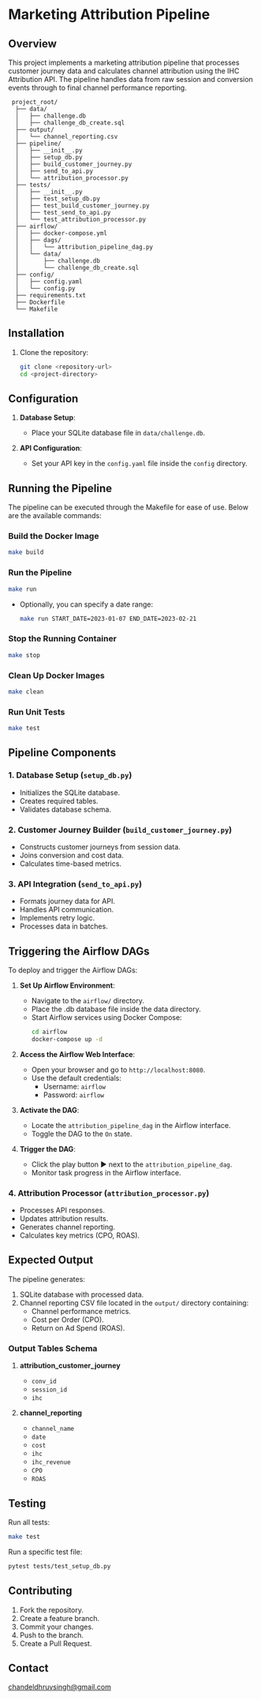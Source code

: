 # Marketing Attribution Pipeline

## Overview
This project implements a marketing attribution pipeline that processes customer journey data and calculates channel attribution using the IHC Attribution API. The pipeline handles data from raw session and conversion events through to final channel performance reporting.

     project_root/
      ├── data/
      │   ├── challenge.db
      │   ├── challenge_db_create.sql
      ├── output/
      │   └── channel_reporting.csv
      ├── pipeline/
      │   ├── __init__.py
      │   ├── setup_db.py
      │   ├── build_customer_journey.py
      │   ├── send_to_api.py
      │   └── attribution_processor.py
      ├── tests/
      │   ├── __init__.py
      │   ├── test_setup_db.py
      │   ├── test_build_customer_journey.py
      │   ├── test_send_to_api.py
      │   └── test_attribution_processor.py
      ├── airflow/
      │   ├── docker-compose.yml
      │   ├── dags/
      │   │   └── attribution_pipeline_dag.py
      │   └── data/
      │       ├── challenge.db
      │       └── challenge_db_create.sql
      ├── config/
      │   ├── config.yaml
      │   └── config.py
      ├── requirements.txt
      ├── Dockerfile
      └── Makefile

## Installation

1. Clone the repository:
   ```bash
   git clone <repository-url>
   cd <project-directory>
   ```

## Configuration

1. **Database Setup**:
   - Place your SQLite database file in `data/challenge.db`.

2. **API Configuration**:
   - Set your API key in the `config.yaml` file inside the `config` directory.

## Running the Pipeline

The pipeline can be executed through the Makefile for ease of use. Below are the available commands:

### Build the Docker Image
```bash
make build
```

### Run the Pipeline
```bash
make run
```
- Optionally, you can specify a date range:
   ```bash
   make run START_DATE=2023-01-07 END_DATE=2023-02-21
   ```

### Stop the Running Container
```bash
make stop
```

### Clean Up Docker Images
```bash
make clean
```

### Run Unit Tests
```bash
make test
```

## Pipeline Components

### 1. Database Setup (`setup_db.py`)
- Initializes the SQLite database.
- Creates required tables.
- Validates database schema.

### 2. Customer Journey Builder (`build_customer_journey.py`)
- Constructs customer journeys from session data.
- Joins conversion and cost data.
- Calculates time-based metrics.

### 3. API Integration (`send_to_api.py`)
- Formats journey data for API.
- Handles API communication.
- Implements retry logic.
- Processes data in batches.

## Triggering the Airflow DAGs

To deploy and trigger the Airflow DAGs:

1. **Set Up Airflow Environment**:
   - Navigate to the `airflow/` directory.
   - Place the .db database file inside the data directory.
   - Start Airflow services using Docker Compose:
     ```bash
     cd airflow
     docker-compose up -d
     ```

2. **Access the Airflow Web Interface**:
   - Open your browser and go to `http://localhost:8080`.
   - Use the default credentials:
     - Username: `airflow`
     - Password: `airflow`

3. **Activate the DAG**:
   - Locate the `attribution_pipeline_dag` in the Airflow interface.
   - Toggle the DAG to the `On` state.

4. **Trigger the DAG**:
   - Click the play button ▶️ next to the `attribution_pipeline_dag`.
   - Monitor task progress in the Airflow interface.

### 4. Attribution Processor (`attribution_processor.py`)
- Processes API responses.
- Updates attribution results.
- Generates channel reporting.
- Calculates key metrics (CPO, ROAS).

## Expected Output

The pipeline generates:
1. SQLite database with processed data.
2. Channel reporting CSV file located in the `output/` directory containing:
   - Channel performance metrics.
   - Cost per Order (CPO).
   - Return on Ad Spend (ROAS).

### Output Tables Schema
1. **attribution_customer_journey**
   - `conv_id`
   - `session_id`
   - `ihc`

2. **channel_reporting**
   - `channel_name`
   - `date`
   - `cost`
   - `ihc`
   - `ihc_revenue`
   - `CPO`
   - `ROAS`

## Testing

Run all tests:
```bash
make test
```


Run a specific test file:
```bash
pytest tests/test_setup_db.py
```

## Contributing

1. Fork the repository.
2. Create a feature branch.
3. Commit your changes.
4. Push to the branch.
5. Create a Pull Request.

## Contact

chandeldhruvsingh@gmail.com
